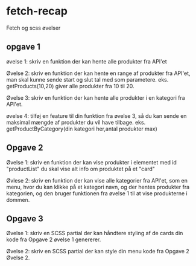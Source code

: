 # fetch-recap
Fetch og scss øvelser

## opgave 1
   øvelse 1:
   skriv en funktion der kan hente alle produkter fra API'et

   Øvelse 2:
   skriv en funktion der kan hente en range af produkter fra API'et, man skal kunne sende start og slut tal med som parametere. eks. getProducts(10,20) giver alle produkter fra 10 til 20.

   Øvelse 3:
   skriv en funktion der kan hente alle produkter i en kategori fra API'et.

   øvelse 4:
   tilføj en feature til din funktion fra øvelse 3, så du kan sende en maksimal mængde af produkter du vil have tilbage.  eks. getProductByCategory(din kategori her,antal produkter max)

## Opgave 2
   Øvelse 1:
   skriv en funktion der kan vise produkter i elementet med id "productList" du skal vise alt info om produktet på et "card"

   Øvlese 2:
   skriv en funktion der kan vise alle kategorier fra API'et, som en menu, hvor du kan klikke på et kategori navn, og der hentes produkter fra kategorien, og den bruger funktionen fra øvelse 1 til at vise produkterne i dommen.

## Opgave 3
   Øvelse 1:
   skriv en SCSS partial der kan håndtere styling af de cards din kode fra Opgave 2 øvelse 1 genererer.

   Øvelse 2:
   skriv en SCSS partial der kan style din menu kode fra Opgave 2 Øvelse 2.
